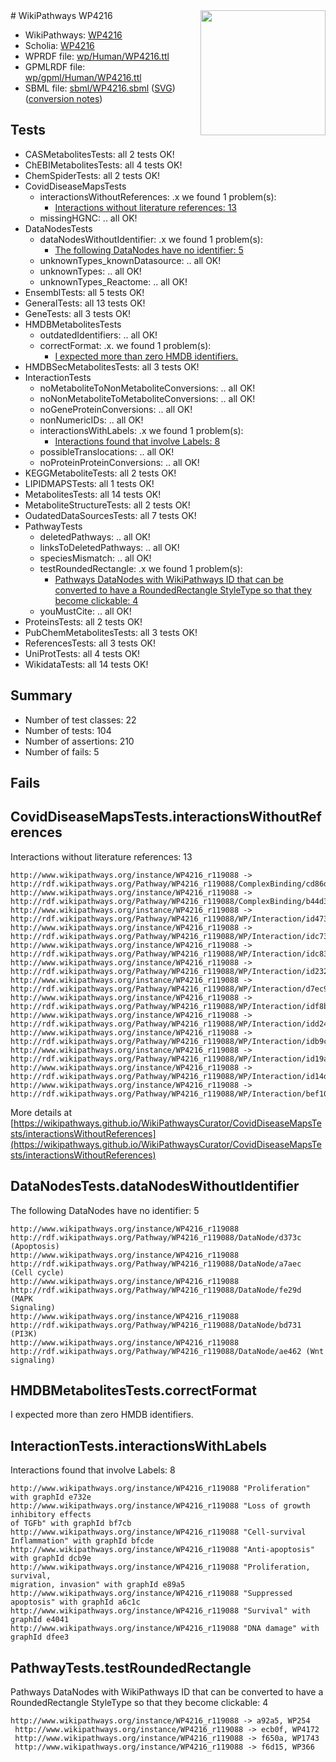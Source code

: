 <img style="float: right; width: 200px" src="../logo.png" />
# WikiPathways WP4216

* WikiPathways: [WP4216](https://identifiers.org/wikipathways:WP4216)
* Scholia: [WP4216](https://scholia.toolforge.org/wikipathways/WP4216)
* WPRDF file: [wp/Human/WP4216.ttl](../wp/Human/WP4216.ttl)
* GPMLRDF file: [wp/gpml/Human/WP4216.ttl](../wp/gpml/Human/WP4216.ttl)
* SBML file: [sbml/WP4216.sbml](../sbml/WP4216.sbml) ([SVG](../sbml/WP4216.svg)) ([conversion notes](../sbml/WP4216.txt))

## Tests
* CASMetabolitesTests: all 2 tests OK!
* ChEBIMetabolitesTests: all 4 tests OK!
* ChemSpiderTests: all 2 tests OK!
* CovidDiseaseMapsTests
    * interactionsWithoutReferences: .x we found 1 problem(s):
        * [Interactions without literature references: 13](#9701cce4)
    * missingHGNC: .. all OK!
* DataNodesTests
    * dataNodesWithoutIdentifier: .x we found 1 problem(s):
        * [The following DataNodes have no identifier: 5](#d2d32fa4)
    * unknownTypes_knownDatasource: .. all OK!
    * unknownTypes: .. all OK!
    * unknownTypes_Reactome: .. all OK!
* EnsemblTests: all 5 tests OK!
* GeneralTests: all 13 tests OK!
* GeneTests: all 3 tests OK!
* HMDBMetabolitesTests
    * outdatedIdentifiers: .. all OK!
    * correctFormat: .x. we found 1 problem(s):
        * [I expected more than zero HMDB identifiers.](#ad154c1e)
* HMDBSecMetabolitesTests: all 3 tests OK!
* InteractionTests
    * noMetaboliteToNonMetaboliteConversions: .. all OK!
    * noNonMetaboliteToMetaboliteConversions: .. all OK!
    * noGeneProteinConversions: .. all OK!
    * nonNumericIDs: .. all OK!
    * interactionsWithLabels: .x we found 1 problem(s):
        * [Interactions found that involve Labels: 8](#630d267f)
    * possibleTranslocations: .. all OK!
    * noProteinProteinConversions: .. all OK!
* KEGGMetaboliteTests: all 2 tests OK!
* LIPIDMAPSTests: all 1 tests OK!
* MetabolitesTests: all 14 tests OK!
* MetaboliteStructureTests: all 2 tests OK!
* OudatedDataSourcesTests: all 7 tests OK!
* PathwayTests
    * deletedPathways: .. all OK!
    * linksToDeletedPathways: .. all OK!
    * speciesMismatch: .. all OK!
    * testRoundedRectangle: .x we found 1 problem(s):
        * [Pathways DataNodes with WikiPathways ID that can be converted to have a RoundedRectangle StyleType so that they become clickable: 4](#9fbad3ce)
    * youMustCite: .. all OK!
* ProteinsTests: all 2 tests OK!
* PubChemMetabolitesTests: all 3 tests OK!
* ReferencesTests: all 3 tests OK!
* UniProtTests: all 4 tests OK!
* WikidataTests: all 14 tests OK!


## Summary

* Number of test classes: 22
* Number of tests: 104
* Number of assertions: 210
* Number of fails: 5

## Fails

<a name="9701cce4" />

## CovidDiseaseMapsTests.interactionsWithoutReferences

Interactions without literature references: 13
```
http://www.wikipathways.org/instance/WP4216_r119088 -> http://rdf.wikipathways.org/Pathway/WP4216_r119088/ComplexBinding/cd86d
http://www.wikipathways.org/instance/WP4216_r119088 -> http://rdf.wikipathways.org/Pathway/WP4216_r119088/ComplexBinding/b44d3
http://www.wikipathways.org/instance/WP4216_r119088 -> http://rdf.wikipathways.org/Pathway/WP4216_r119088/WP/Interaction/id473ad81
http://www.wikipathways.org/instance/WP4216_r119088 -> http://rdf.wikipathways.org/Pathway/WP4216_r119088/WP/Interaction/idc73866bf
http://www.wikipathways.org/instance/WP4216_r119088 -> http://rdf.wikipathways.org/Pathway/WP4216_r119088/WP/Interaction/idc839638a
http://www.wikipathways.org/instance/WP4216_r119088 -> http://rdf.wikipathways.org/Pathway/WP4216_r119088/WP/Interaction/id232ebc78
http://www.wikipathways.org/instance/WP4216_r119088 -> http://rdf.wikipathways.org/Pathway/WP4216_r119088/WP/Interaction/d7ec9
http://www.wikipathways.org/instance/WP4216_r119088 -> http://rdf.wikipathways.org/Pathway/WP4216_r119088/WP/Interaction/idf8bbee9d
http://www.wikipathways.org/instance/WP4216_r119088 -> http://rdf.wikipathways.org/Pathway/WP4216_r119088/WP/Interaction/idd249b0bb
http://www.wikipathways.org/instance/WP4216_r119088 -> http://rdf.wikipathways.org/Pathway/WP4216_r119088/WP/Interaction/idb9ca51e0
http://www.wikipathways.org/instance/WP4216_r119088 -> http://rdf.wikipathways.org/Pathway/WP4216_r119088/WP/Interaction/id19aca234
http://www.wikipathways.org/instance/WP4216_r119088 -> http://rdf.wikipathways.org/Pathway/WP4216_r119088/WP/Interaction/id14db90b0
http://www.wikipathways.org/instance/WP4216_r119088 -> http://rdf.wikipathways.org/Pathway/WP4216_r119088/WP/Interaction/bef10
```

More details at [https://wikipathways.github.io/WikiPathwaysCurator/CovidDiseaseMapsTests/interactionsWithoutReferences](https://wikipathways.github.io/WikiPathwaysCurator/CovidDiseaseMapsTests/interactionsWithoutReferences)

<a name="d2d32fa4" />

## DataNodesTests.dataNodesWithoutIdentifier

The following DataNodes have no identifier: 5
```
http://www.wikipathways.org/instance/WP4216_r119088 http://rdf.wikipathways.org/Pathway/WP4216_r119088/DataNode/d373c (Apoptosis)
http://www.wikipathways.org/instance/WP4216_r119088 http://rdf.wikipathways.org/Pathway/WP4216_r119088/DataNode/a7aec (Cell cycle)
http://www.wikipathways.org/instance/WP4216_r119088 http://rdf.wikipathways.org/Pathway/WP4216_r119088/DataNode/fe29d (MAPK
Signaling)
http://www.wikipathways.org/instance/WP4216_r119088 http://rdf.wikipathways.org/Pathway/WP4216_r119088/DataNode/bd731 (PI3K)
http://www.wikipathways.org/instance/WP4216_r119088 http://rdf.wikipathways.org/Pathway/WP4216_r119088/DataNode/ae462 (Wnt signaling)
```

<a name="ad154c1e" />

## HMDBMetabolitesTests.correctFormat

I expected more than zero HMDB identifiers.
<a name="630d267f" />

## InteractionTests.interactionsWithLabels

Interactions found that involve Labels: 8
```
http://www.wikipathways.org/instance/WP4216_r119088 "Proliferation" with graphId e732e
http://www.wikipathways.org/instance/WP4216_r119088 "Loss of growth
inhibitory effects 
of TGFb" with graphId bf7cb
http://www.wikipathways.org/instance/WP4216_r119088 "Cell-survival
Inflammation" with graphId bfcde
http://www.wikipathways.org/instance/WP4216_r119088 "Anti-apoptosis" with graphId dcb9e
http://www.wikipathways.org/instance/WP4216_r119088 "Proliferation, survival, 
migration, invasion" with graphId e89a5
http://www.wikipathways.org/instance/WP4216_r119088 "Suppressed apoptosis" with graphId a6c1c
http://www.wikipathways.org/instance/WP4216_r119088 "Survival" with graphId e4041
http://www.wikipathways.org/instance/WP4216_r119088 "DNA damage" with graphId dfee3
```

<a name="9fbad3ce" />

## PathwayTests.testRoundedRectangle

Pathways DataNodes with WikiPathways ID that can be converted to have a RoundedRectangle StyleType so that they become clickable: 4
```
http://www.wikipathways.org/instance/WP4216_r119088 -> a92a5, WP254
 http://www.wikipathways.org/instance/WP4216_r119088 -> ecb0f, WP4172
 http://www.wikipathways.org/instance/WP4216_r119088 -> f650a, WP1743
 http://www.wikipathways.org/instance/WP4216_r119088 -> f6d15, WP366
 ```

